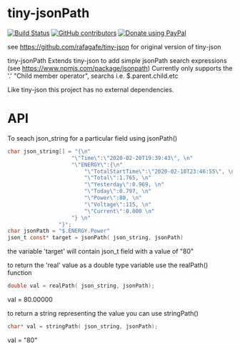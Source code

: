 # tiny-jsonPath

[![Build Status](https://travis-ci.org/rafagafe/tiny-json.svg?branch=master)](https://travis-ci.org/rafagafe/tiny-json) [![GitHub contributors](https://img.shields.io/github/contributors/rafagafe/tiny-json.svg)](https://github.com/rafagafe/tiny-json/graphs/contributors) [![Donate using PayPal](https://img.shields.io/badge/donate-PayPal-orange.svg)](https://paypal.me/rafagafe)


see https://github.com/rafagafe/tiny-json for original version of tiny-json

tiny-jsonPath
Extends tiny-json to add simple jsonPath search expressions (see https://www.npmjs.com/package/jsonpath)
Currently only supports the '.' "Child member operator", searchs i.e. $.parent.child.etc

Like tiny-json this project has no external dependencies.

# API
To seach json_string for a particular field using jsonPath()

```C
char json_string[] = "{\n"
                    "\"Time\":\"2020-02-20T19:39:43\", \n"
                    "\"ENERGY\":{\n"
                        "\"TotalStartTime\":\"2020-02-18T23:46:55\", \n"
                        "\"Total\":1.765, \n"
                        "\"Yesterday\":0.969, \n"
                        "\"Today\":0.797, \n"
                        "\"Power\":80, \n"
                        "\"Voltage\":115, \n"
                        "\"Current\":0.000 \n"
                    "} \n"
                "}";
char jsonPath = "$.ENERGY.Power"
json_t const* target = jsonPath( json_string, jsonPath) 
```
the variable 'target' will contain json_t field with a value of "80"

to return the 'real' value as a double type variable use the realPath() function
```C
double val = realPath( json_string, jsonPath);
```
val = 80.00000

to return a string representing the value you can use stringPath()
```C
char* val = stringPath( json_string, jsonPath);
```
val = "80"
